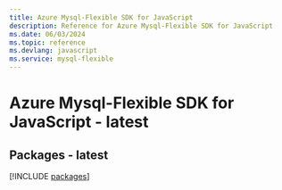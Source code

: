 ```yaml
---
title: Azure Mysql-Flexible SDK for JavaScript
description: Reference for Azure Mysql-Flexible SDK for JavaScript
ms.date: 06/03/2024
ms.topic: reference
ms.devlang: javascript
ms.service: mysql-flexible
---
```

# Azure Mysql-Flexible SDK for JavaScript - latest
## Packages - latest
[!INCLUDE [packages](mysql-flexible-index.md)]
